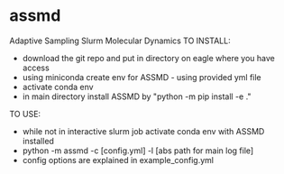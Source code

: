 # assmd
Adaptive Sampling Slurm Molecular Dynamics
TO INSTALL:
- download the git repo and put in directory on eagle where you have access
- using miniconda create env for ASSMD - using provided yml file
- activate conda env
- in main directory install ASSMD by "python -m pip install -e ."

TO USE:
- while not in interactive slurm job activate conda env with ASSMD installed
- python -m assmd -c [config.yml] -l [abs path for main log file]
- config options are explained in example_config.yml
